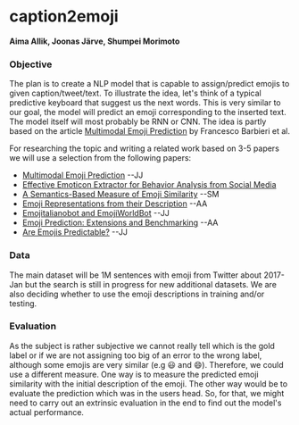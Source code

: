 # caption2emoji
**Aima Allik, Joonas Järve, Shumpei Morimoto**

### Objective
The plan is to create a NLP model that is capable to assign/predict emojis to given caption/tweet/text. 
To illustrate the idea, let's think of a typical predictive keyboard that suggest us the next words. This is very similar to our goal, the model will predict an emoji corresponding to the inserted text. The model itself will most probably be RNN or CNN. The idea is partly based on the article [Multimodal Emoji Prediction](https://arxiv.org/pdf/1803.02392.pdf) by Francesco Barbieri et al.

For researching the topic and writing a related work based on 3-5 papers we will use a selection from the following papers:
* [Multimodal Emoji Prediction](https://arxiv.org/pdf/1803.02392.pdf) --JJ
* [Effective Emoticon Extractor for Behavior Analysis from Social Media](https://core.ac.uk/reader/82522018) 
* [A Semantics-Based Measure of Emoji Similarity](https://arxiv.org/pdf/1707.04653.pdf) --SM
* [Emoji Representations from their Description](https://arxiv.org/pdf/1609.08359.pdf) --AA
* [Emojitalianobot and EmojiWorldBot](http://ceur-ws.org/Vol-1749/paper37.pdf) --JJ
* [Emoji Prediction: Extensions and Benchmarking](https://arxiv.org/ftp/arxiv/papers/2007/2007.07389.pdf) --AA
* [Are Emojis Predictable?](https://arxiv.org/pdf/1702.07285.pdf) --JJ

### Data
The main dataset will be 1M sentences with emoji from Twitter about 2017-Jan but the search is still in progress for new additional datasets. We are also deciding whether to use the emoji descriptions in training and/or testing.

### Evaluation
As the subject is rather subjective we cannot really tell which is the gold label or if we are not assigning too big of an error to the wrong label, although some emojis are very similar (e.g :smiley: and :smile:). Therefore, we could use a different measure. One way is to measure the predicted emoji similarity with the initial description of the emoji. The other way would be to evaluate the prediction which was in the users head. So, for that, we might need to carry out an extrinsic evaluation in the end to find out the model's actual performance.


